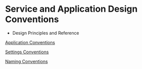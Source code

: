 # Service and Application Design Conventions

- Design Principles and Reference

[Application Conventions](APPLICATION_CONVENTIONS.md)

[Settings Conventions](SETTINGS_CONVENTIONS.md)

[Naming Conventions](NAMING_CONVENTIONS.md)

